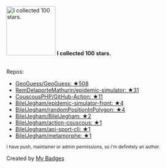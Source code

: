 <img src="https://my-badges.github.io/my-badges/stars-100.png" alt="I collected 100 stars." title="I collected 100 stars." width="128">
<strong>I collected 100 stars.</strong>
<br><br>

Repos:

* <a href="https://github.com/GeoGuess/GeoGuess">GeoGuess/GeoGuess: ★508</a>
* <a href="https://github.com/RemDelaporteMathurin/epidemic-simulator">RemDelaporteMathurin/epidemic-simulator: ★31</a>
* <a href="https://github.com/CouscousPHP/GitHub-Action">CouscousPHP/GitHub-Action: ★11</a>
* <a href="https://github.com/BilelJegham/epidemic-simulator-front">BilelJegham/epidemic-simulator-front: ★4</a>
* <a href="https://github.com/BilelJegham/randomPositionInPolygon">BilelJegham/randomPositionInPolygon: ★4</a>
* <a href="https://github.com/BilelJegham/BilelJegham">BilelJegham/BilelJegham: ★2</a>
* <a href="https://github.com/BilelJegham/action-couscous">BilelJegham/action-couscous: ★1</a>
* <a href="https://github.com/BilelJegham/api-sport-cli">BilelJegham/api-sport-cli: ★1</a>
* <a href="https://github.com/BilelJegham/metamorphe">BilelJegham/metamorphe: ★1</a>

<sup>I have push, maintainer or admin permissions, so I'm definitely an author.<sup>



Created by <a href="https://github.com/my-badges/my-badges">My Badges</a>